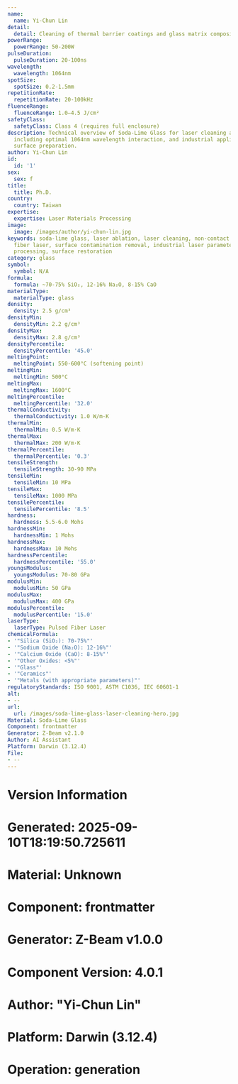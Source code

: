 ```yaml
---
name:
  name: Yi-Chun Lin
detail:
  detail: Cleaning of thermal barrier coatings and glass matrix composites
powerRange:
  powerRange: 50-200W
pulseDuration:
  pulseDuration: 20-100ns
wavelength:
  wavelength: 1064nm
spotSize:
  spotSize: 0.2-1.5mm
repetitionRate:
  repetitionRate: 20-100kHz
fluenceRange:
  fluenceRange: 1.0–4.5 J/cm²
safetyClass:
  safetyClass: Class 4 (requires full enclosure)
description: Technical overview of Soda-Lime Glass for laser cleaning applications,
  including optimal 1064nm wavelength interaction, and industrial applications in
  surface preparation.
author: Yi-Chun Lin
id:
  id: '1'
sex:
  sex: f
title:
  title: Ph.D.
country:
  country: Taiwan
expertise:
  expertise: Laser Materials Processing
image:
  image: /images/author/yi-chun-lin.jpg
keywords: soda-lime glass, laser ablation, laser cleaning, non-contact cleaning, pulsed
  fiber laser, surface contamination removal, industrial laser parameters, thermal
  processing, surface restoration
category: glass
symbol:
  symbol: N/A
formula:
  formula: ~70-75% SiO₂, 12-16% Na₂O, 8-15% CaO
materialType:
  materialType: glass
density:
  density: 2.5 g/cm³
densityMin:
  densityMin: 2.2 g/cm³
densityMax:
  densityMax: 2.8 g/cm³
densityPercentile:
  densityPercentile: '45.0'
meltingPoint:
  meltingPoint: 550-600°C (softening point)
meltingMin:
  meltingMin: 500°C
meltingMax:
  meltingMax: 1600°C
meltingPercentile:
  meltingPercentile: '32.0'
thermalConductivity:
  thermalConductivity: 1.0 W/m·K
thermalMin:
  thermalMin: 0.5 W/m·K
thermalMax:
  thermalMax: 200 W/m·K
thermalPercentile:
  thermalPercentile: '0.3'
tensileStrength:
  tensileStrength: 30-90 MPa
tensileMin:
  tensileMin: 10 MPa
tensileMax:
  tensileMax: 1000 MPa
tensilePercentile:
  tensilePercentile: '8.5'
hardness:
  hardness: 5.5-6.0 Mohs
hardnessMin:
  hardnessMin: 1 Mohs
hardnessMax:
  hardnessMax: 10 Mohs
hardnessPercentile:
  hardnessPercentile: '55.0'
youngsModulus:
  youngsModulus: 70-80 GPa
modulusMin:
  modulusMin: 50 GPa
modulusMax:
  modulusMax: 400 GPa
modulusPercentile:
  modulusPercentile: '15.0'
laserType:
  laserType: Pulsed Fiber Laser
chemicalFormula:
- '"Silica (SiO₂): 70-75%"'
- '"Sodium Oxide (Na₂O): 12-16%"'
- '"Calcium Oxide (CaO): 8-15%"'
- '"Other Oxides: <5%"'
- '"Glass"'
- '"Ceramics"'
- '"Metals (with appropriate parameters)"'
regulatoryStandards: ISO 9001, ASTM C1036, IEC 60601-1
alt:
- --
url:
  url: /images/soda-lime-glass-laser-cleaning-hero.jpg
Material: Soda-Lime Glass
Component: frontmatter
Generator: Z-Beam v2.1.0
Author: AI Assistant
Platform: Darwin (3.12.4)
File:
- --
---
```


# Version Information
# Generated: 2025-09-10T18:19:50.725611
# Material: Unknown
# Component: frontmatter
# Generator: Z-Beam v1.0.0
# Component Version: 4.0.1
# Author: "Yi-Chun Lin"
# Platform: Darwin (3.12.4)
# Operation: generation
